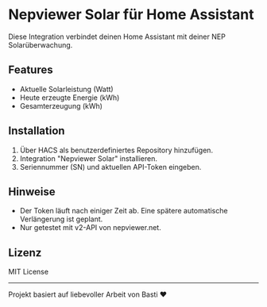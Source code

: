 # Nepviewer Solar für Home Assistant

Diese Integration verbindet deinen Home Assistant mit deiner NEP Solarüberwachung.

## Features
- Aktuelle Solarleistung (Watt)
- Heute erzeugte Energie (kWh)
- Gesamterzeugung (kWh)

## Installation
1. Über HACS als benutzerdefiniertes Repository hinzufügen.
2. Integration "Nepviewer Solar" installieren.
3. Seriennummer (SN) und aktuellen API-Token eingeben.

## Hinweise
- Der Token läuft nach einiger Zeit ab. Eine spätere automatische Verlängerung ist geplant.
- Nur getestet mit v2-API von nepviewer.net.

## Lizenz
MIT License

---

Projekt basiert auf liebevoller Arbeit von Basti ❤️